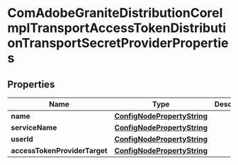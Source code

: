 

# ComAdobeGraniteDistributionCoreImplTransportAccessTokenDistributionTransportSecretProviderProperties

## Properties

Name | Type | Description | Notes
------------ | ------------- | ------------- | -------------
**name** | [**ConfigNodePropertyString**](ConfigNodePropertyString.md) |  |  [optional]
**serviceName** | [**ConfigNodePropertyString**](ConfigNodePropertyString.md) |  |  [optional]
**userId** | [**ConfigNodePropertyString**](ConfigNodePropertyString.md) |  |  [optional]
**accessTokenProviderTarget** | [**ConfigNodePropertyString**](ConfigNodePropertyString.md) |  |  [optional]



